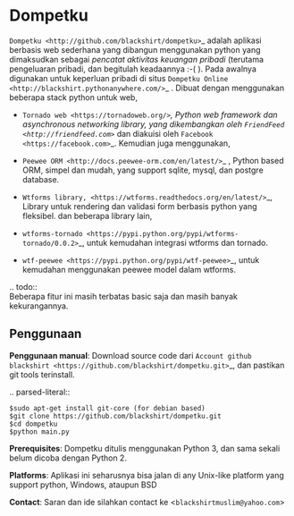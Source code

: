 Dompetku
========


`Dompetku <http://github.com/blackshirt/dompetku>`_ adalah aplikasi berbasis web sederhana yang dibangun menggunakan python yang dimaksudkan sebagai  *pencatat aktivitas keuangan pribadi* (terutama pengeluaran pribadi, dan begitulah keadaannya :-( ). Pada awalnya digunakan 
untuk keperluan pribadi di situs `Dompetku Online <http://blackshirt.pythonanywhere.com/>`_ . 
Dibuat dengan menggunakan beberapa stack python untuk web, 

- `Tornado web <https://tornadoweb.org/>`_, Python web framework dan asynchronous networking library, yang dikembangkan oleh `FriendFeed <http://friendfeed.com>`_ dan diakuisi oleh `Facebook <https://facebook.com>`_. Kemudian juga menggunakan, 

- `Peewee ORM <http://docs.peewee-orm.com/en/latest/>`_ , Python based ORM, simpel dan mudah, yang support sqlite, mysql, dan postgre database. 

- `Wtforms library, <https://wtforms.readthedocs.org/en/latest/>`_, Library untuk rendering dan validasi form berbasis python yang fleksibel. dan beberapa library lain, 

- `wtforms-tornado <https://pypi.python.org/pypi/wtforms-tornado/0.0.2>`_, untuk kemudahan integrasi wtforms dan tornado.

- `wtf-peewee <https://pypi.python.org/pypi/wtf-peewee>`_, untuk kemudahan menggunakan peewee model dalam wtforms.

.. todo::  
Beberapa fitur ini masih terbatas basic saja dan masih banyak kekurangannya.

Penggunaan
----------

**Penggunaan manual**: Download source code dari `Account github blackshirt <https://github.com/blackshirt/dompetku.git>`_, dan pastikan git tools terinstall.

.. parsed-literal::

    $sudo apt-get install git-core (for debian based)
    $git clone https://github.com/blackshirt/dompetku.git
    $cd dompetku
    $python main.py
    

**Prerequisites**: Dompetku ditulis menggunakan Python 3, dan sama sekali belum dicoba dengan Python 2.

**Platforms**: Aplikasi ini seharusnya bisa jalan di any Unix-like platform yang support python, Windows, ataupun BSD

**Contact**: Saran dan ide silahkan contact ke <``blackshirtmuslim@yahoo.com``> 
